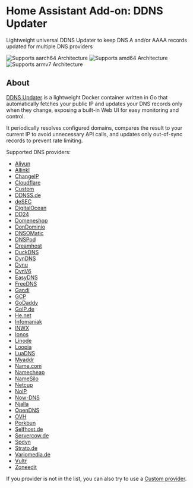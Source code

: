# Home Assistant Add-on: DDNS Updater

Lightweight universal DDNS Updater to keep DNS A and/or AAAA records updated for multiple DNS providers

![Supports aarch64 Architecture][aarch64-shield] ![Supports amd64 Architecture][amd64-shield] ![Supports armv7 Architecture][armv7-shield]

## About

[DDNS Updater][ddns-updater] is a lightweight Docker container written in Go that automatically fetches your public IP and updates your DNS records only when they change, exposing a built-in Web UI for easy monitoring and control.

It periodically resolves configured domains, compares the result to your current IP to avoid unnecessary API calls, and updates only out-of-sync records to prevent rate limiting.

Supported DNS providers:
- [Aliyun](https://github.com/qdm12/ddns-updater/blob/master/docs/aliyun.md)
- [Allinkl](https://github.com/qdm12/ddns-updater/blob/master/docs/allinkl.md)
- [ChangeIP](https://github.com/qdm12/ddns-updater/blob/master/docs/changeip.md)
- [Cloudflare](https://github.com/qdm12/ddns-updater/blob/master/docs/cloudflare.md)
- [Custom](https://github.com/qdm12/ddns-updater/blob/master/docs/custom.md)
- [DDNSS.de](https://github.com/qdm12/ddns-updater/blob/master/docs/ddnss.de.md)
- [deSEC](https://github.com/qdm12/ddns-updater/blob/master/docs/desec.md)
- [DigitalOcean](https://github.com/qdm12/ddns-updater/blob/master/docs/digitalocean.md)
- [DD24](https://github.com/qdm12/ddns-updater/blob/master/docs/dd24.md)
- [Domeneshop](https://github.com/qdm12/ddns-updater/blob/master/docs/domeneshop.md)
- [DonDominio](https://github.com/qdm12/ddns-updater/blob/master/docs/dondominio.md)
- [DNSOMatic](https://github.com/qdm12/ddns-updater/blob/master/docs/dnsomatic.md)
- [DNSPod](https://github.com/qdm12/ddns-updater/blob/master/docs/dnspod.md)
- [Dreamhost](https://github.com/qdm12/ddns-updater/blob/master/docs/dreamhost.md)
- [DuckDNS](https://github.com/qdm12/ddns-updater/blob/master/docs/duckdns.md)
- [DynDNS](https://github.com/qdm12/ddns-updater/blob/master/docs/dyndns.md)
- [Dynu](https://github.com/qdm12/ddns-updater/blob/master/docs/dynu.md)
- [DynV6](https://github.com/qdm12/ddns-updater/blob/master/docs/dynv6.md)
- [EasyDNS](https://github.com/qdm12/ddns-updater/blob/master/docs/easydns.md)
- [FreeDNS](https://github.com/qdm12/ddns-updater/blob/master/docs/freedns.md)
- [Gandi](https://github.com/qdm12/ddns-updater/blob/master/docs/gandi.md)
- [GCP](https://github.com/qdm12/ddns-updater/blob/master/docs/gcp.md)
- [GoDaddy](https://github.com/qdm12/ddns-updater/blob/master/docs/godaddy.md)
- [GoIP.de](https://github.com/qdm12/ddns-updater/blob/master/docs/goip.md)
- [He.net](https://github.com/qdm12/ddns-updater/blob/master/docs/he.net.md)
- [Infomaniak](https://github.com/qdm12/ddns-updater/blob/master/docs/infomaniak.md)
- [INWX](https://github.com/qdm12/ddns-updater/blob/master/docs/inwx.md)
- [Ionos](https://github.com/qdm12/ddns-updater/blob/master/docs/ionos.md)
- [Linode](https://github.com/qdm12/ddns-updater/blob/master/docs/linode.md)
- [Loopia](https://github.com/qdm12/ddns-updater/blob/master/docs/loopia.md)
- [LuaDNS](https://github.com/qdm12/ddns-updater/blob/master/docs/luadns.md)
- [Myaddr](https://github.com/qdm12/ddns-updater/blob/master/docs/myaddr.md)
- [Name.com](https://github.com/qdm12/ddns-updater/blob/master/docs/name.com.md)
- [Namecheap](https://github.com/qdm12/ddns-updater/blob/master/docs/namecheap.md)
- [NameSilo](https://github.com/qdm12/ddns-updater/blob/master/docs/namesilo.md)
- [Netcup](https://github.com/qdm12/ddns-updater/blob/master/docs/netcup.md)
- [NoIP](https://github.com/qdm12/ddns-updater/blob/master/docs/noip.md)
- [Now-DNS](https://github.com/qdm12/ddns-updater/blob/master/docs/nowdns.md)
- [Njalla](https://github.com/qdm12/ddns-updater/blob/master/docs/njalla.md)
- [OpenDNS](https://github.com/qdm12/ddns-updater/blob/master/docs/opendns.md)
- [OVH](https://github.com/qdm12/ddns-updater/blob/master/docs/ovh.md)
- [Porkbun](https://github.com/qdm12/ddns-updater/blob/master/docs/porkbun.md)
- [Selfhost.de](https://github.com/qdm12/ddns-updater/blob/master/docs/selfhost.de.md)
- [Servercow.de](https://github.com/qdm12/ddns-updater/blob/master/docs/servercow.md)
- [Spdyn](https://github.com/qdm12/ddns-updater/blob/master/docs/spdyn.md)
- [Strato.de](https://github.com/qdm12/ddns-updater/blob/master/docs/strato.md)
- [Variomedia.de](https://github.com/qdm12/ddns-updater/blob/master/docs/variomedia.md)
- [Vultr](https://github.com/qdm12/ddns-updater/blob/master/docs/vultr.md)
- [Zoneedit](https://github.com/qdm12/ddns-updater/blob/master/docs/zoneedit.md)

If you provider is not in the list, you can also try to use a [Custom provider](https://github.com/qdm12/ddns-updater/blob/master/docs/custom.md).

[aarch64-shield]: https://img.shields.io/badge/aarch64-yes-green.svg
[amd64-shield]: https://img.shields.io/badge/amd64-yes-green.svg
[armv7-shield]: https://img.shields.io/badge/armv7-yes-green.svg
[ddns-updater]: https://github.com/qdm12/ddns-updater
